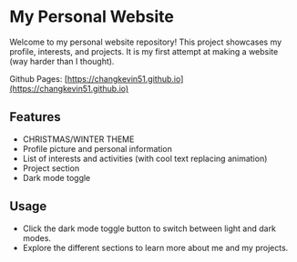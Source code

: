 # My Personal Website

Welcome to my personal website repository! This project showcases my profile, interests, and projects. It is my first attempt at making a website (way harder than I thought).

Github Pages: [https://changkevin51.github.io](https://changkevin51.github.io)

## Features

- CHRISTMAS/WINTER THEME
- Profile picture and personal information
- List of interests and activities (with cool text replacing animation)
- Project section
- Dark mode toggle

## Usage

- Click the dark mode toggle button to switch between light and dark modes.
- Explore the different sections to learn more about me and my projects.
